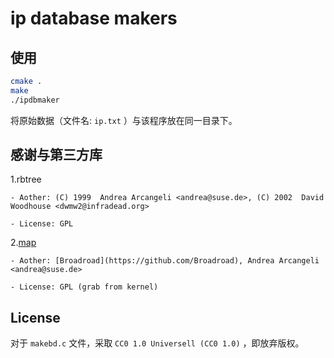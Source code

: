 # ip database makers

## 使用

``` bash
cmake .
make
./ipdbmaker
```

将原始数据（文件名: `ip.txt` ）与该程序放在同一目录下。

## 感谢与第三方库

1.rbtree

    - Aother: (C) 1999  Andrea Arcangeli <andrea@suse.de>, (C) 2002  David Woodhouse <dwmw2@infradead.org>

    - License: GPL

2.[map](https://github.com/Broadroad/map)

    - Aother: [Broadroad](https://github.com/Broadroad), Andrea Arcangeli <andrea@suse.de>

    - License: GPL (grab from kernel)

## License

对于 `makebd.c` 文件，采取 `CC0 1.0 Universell (CC0 1.0)` ，即放弃版权。

